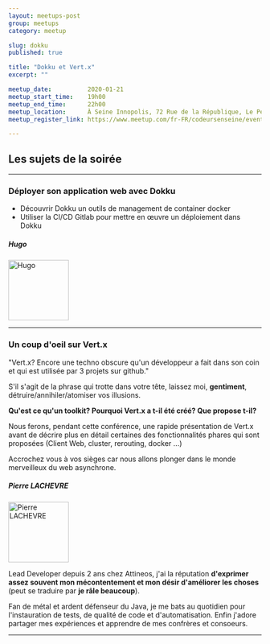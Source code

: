 ```yaml
---
layout: meetups-post
group: meetups
category: meetup

slug: dokku
published: true

title: "Dokku et Vert.x"
excerpt: ""

meetup_date:          2020-01-21
meetup_start_time:    19h00
meetup_end_time:      22h00
meetup_location:      À Seine Innopolis, 72 Rue de la République, Le Petit Quevilly
meetup_register_link: https://www.meetup.com/fr-FR/codeursenseine/events/267904092/

---
```


## Les sujets de la soirée

---

### Déployer son application web avec Dokku

* Découvrir Dokku un outils de management de container docker
* Utiliser la CI/CD Gitlab pour mettre en œuvre un déploiement dans Dokku

##### Hugo

<img src="https://avatars1.githubusercontent.com/u/2299861?v=4" alt="Hugo" width="120" class="alignleft" />

---

### Un coup d'oeil sur Vert.x

"Vert.x? Encore une techno obscure qu'un développeur a fait dans son coin et qui est utilisée par 3 projets sur github."

S'il s'agit de la phrase qui trotte dans votre tête, laissez moi, **gentiment**, détruire/annihiler/atomiser vos illusions.

**Qu'est ce qu'un toolkit? Pourquoi Vert.x a t-il été créé? Que propose t-il?**

Nous ferons, pendant cette conférence, une rapide présentation de Vert.x avant de décrire plus en détail certaines des fonctionnalités phares qui sont proposées (Client Web, cluster, rerouting, docker ...)

Accrochez vous à vos sièges car nous allons plonger dans le monde merveilleux du web asynchrone.


##### Pierre LACHEVRE

<img src="https://lh3.googleusercontent.com/-Wr13phWWQyc/AAAAAAAAAAI/AAAAAAAAAAA/ACHi3rcj20VzepqNmL6tfniPLSgnqFQZoA/mo/photo.jpg" alt="Pierre LACHEVRE" width="120" class="alignleft" />

Lead Developer depuis 2 ans chez Attineos, j'ai la réputation **d'exprimer assez souvent mon mécontentement et mon désir d'améliorer les choses** (peut se traduire par **je râle beaucoup**).

Fan de métal et ardent défenseur du Java, je me bats au quotidien pour l'instauration de tests, de qualité de code et d'automatisation. Enfin j'adore partager mes expériences et apprendre de mes confrères et consoeurs.

---
